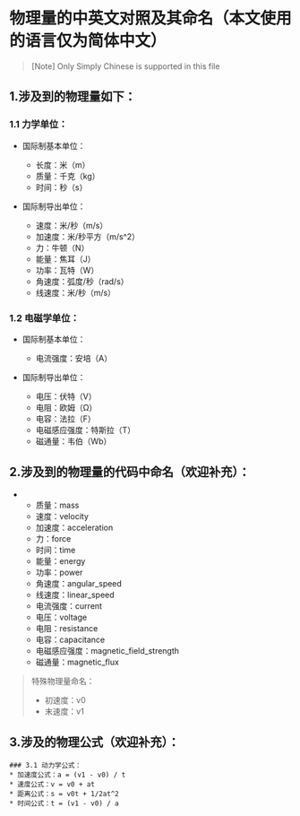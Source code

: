# 物理量的中英文对照及其命名（本文使用的语言仅为简体中文）
> [Note] Only Simply Chinese is supported in this file

## 1.涉及到的物理量如下：
### 1.1 力学单位：
* 国际制基本单位：
    * 长度：米（m）
    * 质量：千克（kg）
    * 时间：秒（s）

* 国际制导出单位：
    * 速度：米/秒（m/s）
    * 加速度：米/秒平方（m/s^2）
    * 力：牛顿（N）
    * 能量：焦耳（J）
    * 功率：瓦特（W）
    * 角速度：弧度/秒（rad/s）
    * 线速度：米/秒（m/s）

### 1.2 电磁学单位：
* 国际制基本单位：
    * 电流强度：安培（A）

* 国际制导出单位：
    * 电压：伏特（V）
    * 电阻：欧姆（Ω）
    * 电容：法拉（F）
    * 电磁感应强度：特斯拉（T）
    * 磁通量：韦伯（Wb）

## 2.涉及到的物理量的代码中命名（欢迎补充）：
*   * 质量：mass
    * 速度：velocity
    * 加速度：acceleration
    * 力：force
    * 时间：time
    * 能量：energy
    * 功率：power
    * 角速度：angular_speed
    * 线速度：linear_speed
    * 电流强度：current
    * 电压：voltage
    * 电阻：resistance
    * 电容：capacitance
    * 电磁感应强度：magnetic_field_strength
    * 磁通量：magnetic_flux

> 特殊物理量命名：
>   * 初速度：v0
>   * 末速度：v1

## 3.涉及的物理公式（欢迎补充）：
    ### 3.1 动力学公式：
    * 加速度公式：a = (v1 - v0) / t
    * 速度公式：v = v0 + at
    * 距离公式：s = v0t + 1/2at^2
    * 时间公式：t = (v1 - v0) / a
  








   